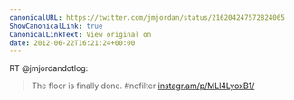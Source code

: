 ```yaml
---
canonicalURL: https://twitter.com/jmjordan/status/216204247572824065
ShowCanonicalLink: true
CanonicalLinkText: View original on
date: 2012-06-22T16:21:24+00:00
---
```

RT @jmjordandotlog:
> The floor is finally done. #nofilter [instagr.am/p/MLl4LyoxB1/](http://instagr.am/p/MLl4LyoxB1/)